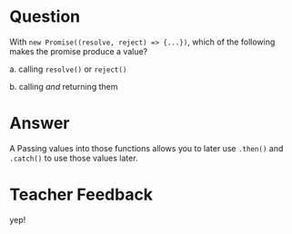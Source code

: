 # Question

With `new Promise((resolve, reject) => {...})`, which of the following makes the promise produce a value?

a. calling `resolve()` or `reject()`

b. calling _and_ returning them

# Answer

A
Passing values into those functions allows you to later use `.then()` and `.catch()` to use those values later.

# Teacher Feedback
yep!
